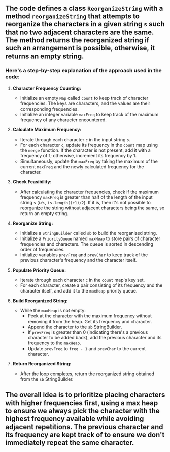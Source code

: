 ## The code defines a class `ReorganizeString` with a method `reorganizeString` that attempts to reorganize the characters in a given string `s` such that no two adjacent characters are the same. The method returns the reorganized string if such an arrangement is possible, otherwise, it returns an empty string.

### Here's a step-by-step explanation of the approach used in the code:

1. **Character Frequency Counting:**
   - Initialize an empty `Map` called `count` to keep track of character frequencies. The keys are characters, and the values are their corresponding frequencies.
   - Initialize an integer variable `maxFreq` to keep track of the maximum frequency of any character encountered.

2. **Calculate Maximum Frequency:**
   - Iterate through each character `c` in the input string `s`.
   - For each character `c`, update its frequency in the `count` map using the `merge` function. If the character is not present, add it with a frequency of 1; otherwise, increment its frequency by 1.
   - Simultaneously, update the `maxFreq` by taking the maximum of the current `maxFreq` and the newly calculated frequency for the character.

3. **Check Feasibility:**
   - After calculating the character frequencies, check if the maximum frequency `maxFreq` is greater than half of the length of the input string `s` (i.e., `(s.length()+1)/2`). If it is, then it's not possible to reorganize the string without adjacent characters being the same, so return an empty string.

4. **Reorganize String:**
   - Initialize a `StringBuilder` called `sb` to build the reorganized string.
   - Initialize a `PriorityQueue` named `maxHeap` to store pairs of character frequencies and characters. The queue is sorted in descending order of frequencies.
   - Initialize variables `prevFreq` and `prevChar` to keep track of the previous character's frequency and the character itself.

5. **Populate Priority Queue:**
   - Iterate through each character `c` in the `count` map's key set.
   - For each character, create a pair consisting of its frequency and the character itself, and add it to the `maxHeap` priority queue.

6. **Build Reorganized String:**
   - While the `maxHeap` is not empty:
     - Peek at the character with the maximum frequency without removing it from the heap. Get its frequency and character.
     - Append the character to the `sb` StringBuilder.
     - If `prevFreq` is greater than 0 (indicating there's a previous character to be added back), add the previous character and its frequency to the `maxHeap`.
     - Update `prevFreq` to `freq - 1` and `prevChar` to the current character.

7. **Return Reorganized String:**
   - After the loop completes, return the reorganized string obtained from the `sb` StringBuilder.

## The overall idea is to prioritize placing characters with higher frequencies first, using a max heap to ensure we always pick the character with the highest frequency available while avoiding adjacent repetitions. The previous character and its frequency are kept track of to ensure we don't immediately repeat the same character.
